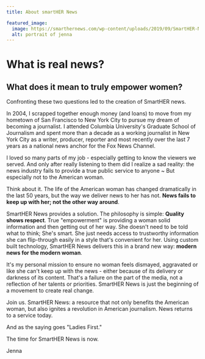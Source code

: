 ```yaml
---
title: About smartHER News

featured_image:
  image: https://smarthernews.com/wp-content/uploads/2019/09/SmartHER-News_03_Jenna-Lee-Babin_v2-e1517454180813.jpg
  alt: portrait of jenna
---
```


# What is real news?

## What does it mean to truly empower women?

Confronting these two questions led to the creation of SmartHER news.

In 2004, I scrapped together enough money (and loans) to move from my hometown of San Francisco to New York City to pursue my dream of becoming a journalist. I attended Columbia University's Graduate School of Journalism and spent more than a decade as a working journalist in New York City as a writer, producer, reporter and most recently over the last 7 years as a national news anchor for the Fox News Channel.

I loved so many parts of my job - especially getting to know the viewers we served. And only after really listening to them did I realize a sad reality: the news industry fails to provide a true public service to anyone ~ But especially not to the American woman.

Think about it. The life of the American woman has changed dramatically in the last 50 years, but the way we deliver news to her has not. **News fails to keep up with her; not the other way around**.

SmartHER News provides a solution. The philosophy is simple: **Quality shows respect**. True "empowerment" is providing a woman solid information and then getting out of her way. She doesn't need to be told what to think; She's smart. She just needs access to trustworthy information she can flip-through easily in a style that's convenient for her. Using custom built technology, SmartHER News delivers this in a brand new way: **modern news for the modern woman**.

It's my personal mission to ensure no woman feels dismayed, aggravated or like she can't keep up with the news - either because of its delivery or darkness of its content. That's a failure on the part of the media, not a reflection of her talents or priorities. SmartHER News is just the beginning of a movement to create real change.

Join us. SmartHER News: a resource that not only benefits the American woman, but also ignites a revolution in American journalism. News returns to a service today.

And as the saying goes "Ladies First."

The time for SmartHER News is now.

Jenna
